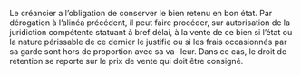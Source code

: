 Le créancier a l’obligation de conserver le bien retenu en bon état.
Par dérogation à l’alinéa précédent, il peut faire procéder, sur autorisation de la juridiction
compétente statuant à bref délai, à la vente de ce bien si l’état ou la nature périssable de ce
dernier le justifie ou si les frais occasionnés par sa garde sont hors de proportion avec sa va-
leur. Dans ce cas, le droit de rétention se reporte sur le prix de vente qui doit être consigné.